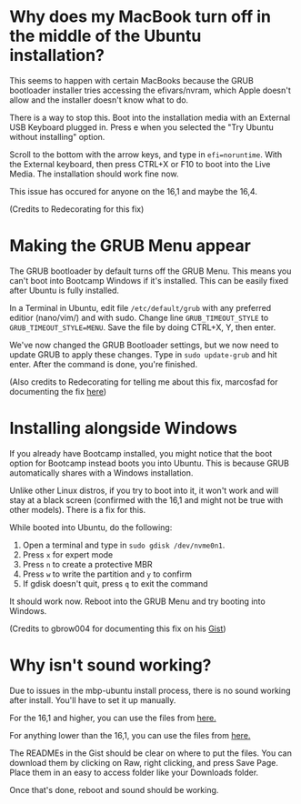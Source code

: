# Why does my MacBook turn off in the middle of the Ubuntu installation?

This seems to happen with certain MacBooks because the GRUB bootloader installer tries accessing the efivars/nvram, which Apple doesn't allow and the installer doesn't know what to do.

There is a way to stop this. Boot into the installation media with an External USB Keyboard plugged in. Press e when you selected the "Try Ubuntu without installing" option.

Scroll to the bottom with the arrow keys, and type in ``efi=noruntime``. With the External keyboard, then press CTRL+X or F10 to boot into the Live Media. The installation should work fine now.

This issue has occured for anyone on the 16,1 and maybe the 16,4.

(Credits to Redecorating for this fix)

# Making the GRUB Menu appear

The GRUB bootloader by default turns off the GRUB Menu. This means you can't boot into Bootcamp Windows if it's installed. This can be easily fixed after Ubuntu is fully installed.

In a Terminal in Ubuntu, edit file ``/etc/default/grub`` with any preferred editior (nano/vim/) and with sudo. Change line ``GRUB_TIMEOUT_STYLE`` to ``GRUB_TIMEOUT_STYLE=MENU``. Save the file by doing CTRL+X, Y, then enter.

We've now changed the GRUB Bootloader settings, but we now need to update GRUB to apply these changes. Type in ``sudo update-grub`` and hit enter. After the command is done, you're finished.

(Also credits to Redecorating for telling me about this fix, marcosfad for documenting the fix [here](https://github.com/marcosfad/mbp-ubuntu#activate-grub-menu))

# Installing alongside Windows

If you already have Bootcamp installed, you might notice that the boot option for Bootcamp instead boots you into Ubuntu. This is because GRUB automatically shares with a Windows installation.

Unlike other Linux distros, if you try to boot into it, it won't work and will stay at a black screen (confirmed with the 16,1 and might not be true with other models).
There is a fix for this.

While booted into Ubuntu, do the following:

1. Open a terminal and type in ``sudo gdisk /dev/nvme0n1``.
2. Press `x` for expert mode
3. Press `n` to create a protective MBR
4. Press `w` to write the partition and `y` to confirm
5. If gdisk doesn't quit, press `q` to exit the command

It should work now. Reboot into the GRUB Menu and try booting into Windows.

(Credits to gbrow004 for documenting this fix on his [Gist](https://gist.github.com/gbrow004/096f845c8fe8d03ef9009fbb87b781a4#fixing-bootcampwindows))

# Why isn't sound working?

Due to issues in the mbp-ubuntu install process, there is no sound working after install. You'll have to set it up manually.

For the 16,1 and higher, you can use the files from [here.](https://gist.github.com/kevineinarsson/8e5e92664f97508277fefef1b8015fba)

For anything lower than the 16,1, you can use the files from [here.](https://gist.github.com/MCMrARM/c357291e4e5c18894bea10665dcebffb)

The READMEs in the Gist should be clear on where to put the files. You can download them by clicking on Raw, right clicking, and press Save Page. Place them in an easy to access folder like your Downloads folder.

Once that's done, reboot and sound should be working.
